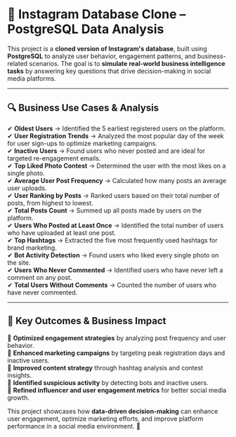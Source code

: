 # 📸 Instagram Database Clone – PostgreSQL Data Analysis  

This project is a **cloned version of Instagram's database**, built using **PostgreSQL** to analyze user behavior, engagement patterns, and business-related scenarios. The goal is to **simulate real-world business intelligence tasks** by answering key questions that drive decision-making in social media platforms.  

---

## 🔍 **Business Use Cases & Analysis**  

✔ **Oldest Users** → Identified the 5 earliest registered users on the platform.  
✔ **User Registration Trends** → Analyzed the most popular day of the week for user sign-ups to optimize marketing campaigns.  
✔ **Inactive Users** → Found users who never posted and are ideal for targeted re-engagement emails.  
✔ **Top Liked Photo Contest** → Determined the user with the most likes on a single photo.  
✔ **Average User Post Frequency** → Calculated how many posts an average user uploads.  
✔ **User Ranking by Posts** → Ranked users based on their total number of posts, from highest to lowest.  
✔ **Total Posts Count** → Summed up all posts made by users on the platform.  
✔ **Users Who Posted at Least Once** → Identified the total number of users who have uploaded at least one post.  
✔ **Top Hashtags** → Extracted the five most frequently used hashtags for brand marketing.  
✔ **Bot Activity Detection** → Found users who liked every single photo on the site.  
✔ **Users Who Never Commented** → Identified users who have never left a comment on any post.  
✔ **Total Users Without Comments** → Counted the number of users who have never commented.  

---

## 🎯 **Key Outcomes & Business Impact**  

🔹 **Optimized engagement strategies** by analyzing post frequency and user behavior.  
🔹 **Enhanced marketing campaigns** by targeting peak registration days and inactive users.  
🔹 **Improved content strategy** through hashtag analysis and contest insights.  
🔹 **Identified suspicious activity** by detecting bots and inactive users.  
🔹 **Refined influencer and user engagement metrics** for better social media growth.  

This project showcases how **data-driven decision-making** can enhance user engagement, optimize marketing efforts, and improve platform performance in a social media environment. 🚀  

